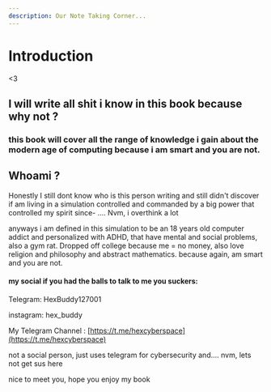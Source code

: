 ```yaml
---
description: Our Note Taking Corner...
---
```


# Introduction

<3&#x20;

## I will write all shit i know in this book because why not ?

### this book will cover all the range of knowledge i gain about the modern age of computing because i am smart and you are not.

## Whoami ?

Honestly I still dont know who is this person writing and still didn't discover if am living in a simulation controlled and commanded by a big power that controlled my spirit since- .... Nvm, i overthink a lot

anyways i am defined in this simulation to be an 18 years old computer addict and personalized with ADHD, that have mental and social problems, also a gym rat. Dropped off college because me = no money, also love religion and philosophy and abstract mathematics. because again, am smart and you are not.

#### my social if you had the balls to talk to me you suckers:

Telegram: HexBuddy127001

instagram: hex\_buddy

My Telegram Channel : [https://t.me/hexcyberspace](https://t.me/hexcyberspace)

not a social person, just uses telegram for cybersecurity and.... nvm, lets not get sus here&#x20;

nice to meet you, hope you enjoy my book
